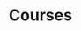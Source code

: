 ---
layout: page
title: Courses
nav: true
nav_order: 8
dropdown: true
children:
  - title: ML 2024
    permalink: /suppl/ml/ml2024/
  - title: divider
  - title: Python 2024
    permalink: /suppl/python/python2024/
  - title: divider
  - title: TS1
    permalink: /suppl/ts1/ts1_main2024
  - title: divider 
  - title: TS2
    permalink: /suppl/ts1/ts2_main2024
  - title: divider 
---